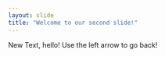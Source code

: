 ```yaml
---
layout: slide
title: "Welcome to our second slide!"
---
```

New Text, hello!
Use the left arrow to go back!
